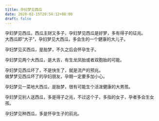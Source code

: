 ```yaml
---
title: 孕妇梦见西瓜
date: 2020-02-15T20:54:12+08:00
draft: false
---
```


孕妇梦见西瓜，西瓜主财又多子，孕妇梦见西瓜是好梦，多有得子的征兆。<br>
大西瓜即“大子”，孕妇梦见大西瓜，多会生的一个健康的大儿子。<br>

孕妇梦见买西瓜，是胎梦，不久之后会怀孕生子。<br>

孕妇梦见两个大西瓜，是大吉，有生龙凤胎或者双胞胎的可能。<br>

孕妇梦见西瓜坏了，不是快生了，就是流产的预兆。<br>
做梦梦见西瓜坏了的孕妇朋友，孕期一定要多加小心。<br>

孕妇梦见一菜地大西瓜，是胎梦，很有可能生个活泼健康的大男孩。<br>

孕妇梦见别人送西瓜，多是得子之兆，不过这个子，多指的女子，孕者多会生女孩。<br>

孕妇梦见种西瓜，多是怀孕生子的前兆。<br>
